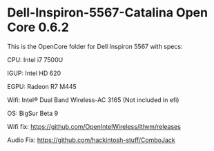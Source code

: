 # Dell-Inspiron-5567-Catalina Open Core 0.6.2


This is the OpenCore folder for Dell Inspiron 5567 with specs:

CPU: Intel i7 7500U

IGUP: Intel HD 620

EGPU: Radeon R7 M445

Wifi: Intel® Dual Band Wireless-AC 3165 (Not included in efi)

OS: BigSur Beta 9








Wifi fix: https://github.com/OpenIntelWireless/itlwm/releases

Audio Fix: https://github.com/hackintosh-stuff/ComboJack


